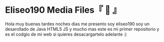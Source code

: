 # Eliseo190 Media Files『 🚀 』
Hola muy buenas tardes noches dias me presento soy eliseo190 soy un desarollado de Java HTML5 JS y mucho mas este es mi primer repositorio y es el codgio de mi web si quieres desacargartelo adelante :)
